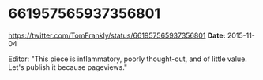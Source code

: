 # 661957565937356801
https://twitter.com/TomFrankly/status/661957565937356801
**Date:** 2015-11-04

Editor: "This piece is inflammatory, poorly thought-out, and of little value. Let's publish it because pageviews."
